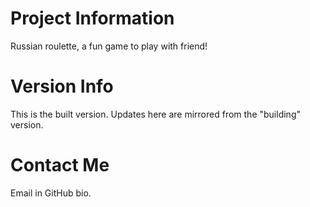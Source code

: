# Project Information

Russian roulette, a fun game to play with friend!

# Version Info

This is the built version. Updates here are mirrored from the "building" version.

# Contact Me

Email in GitHub bio.
